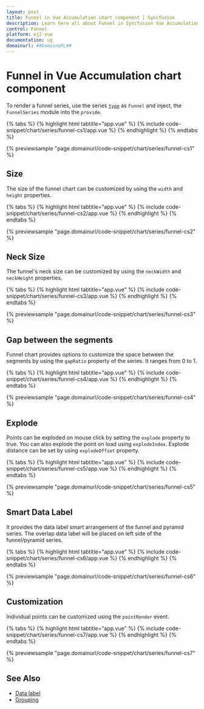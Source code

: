 ```yaml
---
layout: post
title: Funnel in Vue Accumulation chart component | Syncfusion
description: Learn here all about Funnel in Syncfusion Vue Accumulation chart component of Syncfusion Essential JS 2 and more.
control: Funnel 
platform: ej2-vue
documentation: ug
domainurl: ##DomainURL##
---
```


# Funnel in Vue Accumulation chart component

To render a funnel series, use the series [`type`](https://ej2.syncfusion.com/vue/documentation/api/accumulation-chart/accumulationSeriesModel/#type) as `Funnel` and inject, the `FunnelSeries` module  into the `provide`.

{% tabs %}
{% highlight html tabtitle="app.vue" %}
{% include code-snippet/chart/series/funnel-cs1/app.vue %}
{% endhighlight %}
{% endtabs %}
        
{% previewsample "page.domainurl/code-snippet/chart/series/funnel-cs1" %}

## Size

The size of the funnel chart can be customized by using the  `width` and `height` properties.

{% tabs %}
{% highlight html tabtitle="app.vue" %}
{% include code-snippet/chart/series/funnel-cs2/app.vue %}
{% endhighlight %}
{% endtabs %}
        
{% previewsample "page.domainurl/code-snippet/chart/series/funnel-cs2" %}

## Neck Size

The funnel's neck size can be customized by using the `neckWidth` and `neckHeight` properties.

{% tabs %}
{% highlight html tabtitle="app.vue" %}
{% include code-snippet/chart/series/funnel-cs3/app.vue %}
{% endhighlight %}
{% endtabs %}
        
{% previewsample "page.domainurl/code-snippet/chart/series/funnel-cs3" %}

## Gap between the segments

Funnel chart provides options to customize the space between the segments by using the `gapRatio` property of the series. It ranges from 0 to 1.

{% tabs %}
{% highlight html tabtitle="app.vue" %}
{% include code-snippet/chart/series/funnel-cs4/app.vue %}
{% endhighlight %}
{% endtabs %}
        
{% previewsample "page.domainurl/code-snippet/chart/series/funnel-cs4" %}

## Explode

Points can be exploded on mouse click by setting the `explode` property to true. You can also explode the point
on load using `explodeIndex`. Explode distance can be set by using `explodeOffset` property.

{% tabs %}
{% highlight html tabtitle="app.vue" %}
{% include code-snippet/chart/series/funnel-cs5/app.vue %}
{% endhighlight %}
{% endtabs %}
        
{% previewsample "page.domainurl/code-snippet/chart/series/funnel-cs5" %}

## Smart Data Label

It provides the data label smart arrangement of the funnel and pyramid series. The overlap data label will be placed on left side of the funnel/pyramid series.

{% tabs %}
{% highlight html tabtitle="app.vue" %}
{% include code-snippet/chart/series/funnel-cs6/app.vue %}
{% endhighlight %}
{% endtabs %}
        
{% previewsample "page.domainurl/code-snippet/chart/series/funnel-cs6" %}

## Customization

Individual points can be customized using the `pointRender` event.

{% tabs %}
{% highlight html tabtitle="app.vue" %}
{% include code-snippet/chart/series/funnel-cs7/app.vue %}
{% endhighlight %}
{% endtabs %}
        
{% previewsample "page.domainurl/code-snippet/chart/series/funnel-cs7" %}

## See Also

* [Data label](./data-label/)
* [Grouping](./grouping/)
